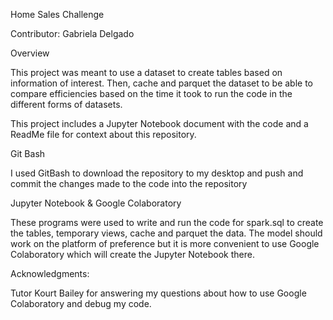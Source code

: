 Home Sales Challenge

Contributor: Gabriela Delgado

Overview

This project was meant to use a dataset to create tables based on information of interest. Then, cache and parquet the dataset to be able to compare efficiencies based on the time it took to run the code in the different forms of datasets.

This project includes a Jupyter Notebook document with the code and a ReadMe file for context about this repository.

Git Bash

I used GitBash to download the repository to my desktop and push and commit the changes made to the code into the repository

Jupyter Notebook & Google Colaboratory

These programs were used to write and run the code for spark.sql to create the tables, temporary views, cache and parquet the data. The model should work on the platform of preference but it is more convenient to use Google Colaboratory which will create the Jupyter Notebook there.

Acknowledgments:

Tutor Kourt Bailey for answering my questions about how to use Google Colaboratory and debug my code.
